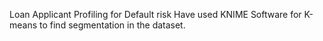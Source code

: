 Loan Applicant Profiling for Default risk
Have used KNIME Software for K-means to find segmentation in the dataset.
